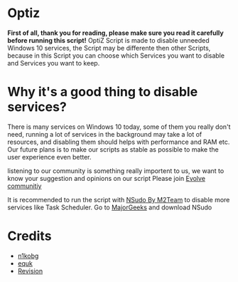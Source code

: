 # Optiz
**First of all, thank you for reading, please make sure you read it carefully before running this script!**
OptiZ Script is made to disable unneeded Windows 10 services, the Script may be differente then other Scripts, because in this Script you can choose which Services you want to disable and Services you want to keep.
# Why it's a good thing to disable services?
There is many services on Windows 10 today, some of them you really don't need, running a lot of services in the background may take a lot of resources, and disabling them should helps with performance and RAM etc.
Our future plans is to make our scripts as stable as possible to make the user experience even better.

listening to our community is something really importent to us, we want to know your suggestion and opinions on our script
Please join [Evolve communitiy](https://discord.gg/N5awGsk)

 It is recommended to run the script with [NSudo By M2Team](https://github.com/M2Team/NSudo) to disable more services like Task Scheduler.
Go to [MajorGeeks](https://m.majorgeeks.com/files/details/nsudo.html) and download NSudo

# Credits
* [n1kobg](https://n1kobg.blogspot.com/)
* [equk](https://github.com/equk/windows/tree/master/windows_10)
* [Revision](https://discord.gg/962y4pU)
